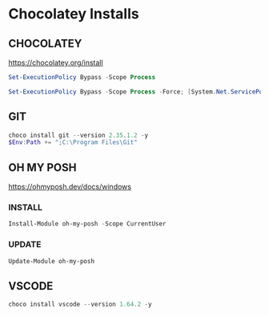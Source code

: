 # Chocolatey Installs

## CHOCOLATEY

https://chocolatey.org/install

``` powershell
Set-ExecutionPolicy Bypass -Scope Process
```

``` powershell
Set-ExecutionPolicy Bypass -Scope Process -Force; [System.Net.ServicePointManager]::SecurityProtocol = [System.Net.ServicePointManager]::SecurityProtocol -bor 3072; iex ((New-Object System.Net.WebClient).DownloadString('https://community.chocolatey.org/install.ps1'))
```

## GIT

``` powershell
choco install git --version 2.35.1.2 -y
$Env:Path += ";C:\Program Files\Git"
```

## OH MY POSH

https://ohmyposh.dev/docs/windows

### INSTALL
``` powershell
Install-Module oh-my-posh -Scope CurrentUser
```

### UPDATE
``` powershell
Update-Module oh-my-posh
```

## VSCODE

``` powershell
choco install vscode --version 1.64.2 -y
```

